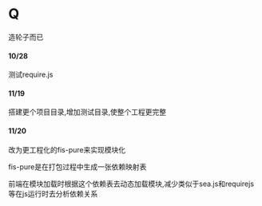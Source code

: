 Q
=
造轮子而已
<h4>10/28</h4>
<p>测试require.js</p>
<h4>11/19</h4>
<p>搭建更个项目目录,增加测试目录,使整个工程更完整</p>
<h4>11/20</h4>
<p>改为更工程化的fis-pure来实现模块化</p>
<p>fis-pure是在打包过程中生成一张依赖映射表</p>
<p>前端在模块加载时根据这个依赖表去动态加载模块,减少类似于sea.js和requirejs等在js运行时去分析依赖关系</p>
